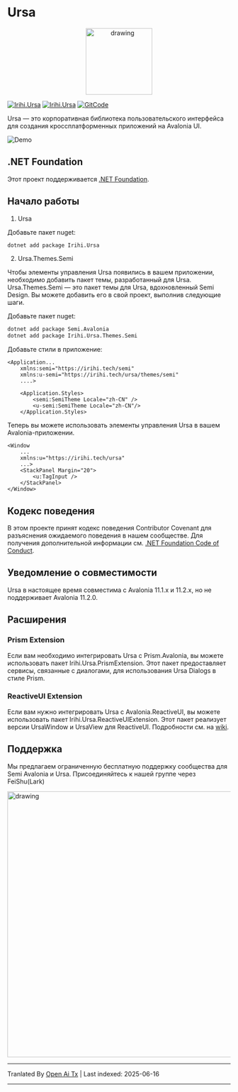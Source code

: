 # Ursa

<p align="center">
    <img src="https://raw.githubusercontent.com/irihitech/Ursa.Avalonia/main/assets/Ursa.svg" alt="drawing" width="150" />
</p>

[![Irihi.Ursa](https://img.shields.io/nuget/v/Irihi.Ursa.svg?color=red&style=flat-square)](https://www.nuget.org/packages/Irihi.Ursa/)
[![Irihi.Ursa](https://img.shields.io/nuget/dt/Irihi.Ursa.svg?style=flat-square)](https://www.nuget.org/packages/Irihi.Ursa/)
[![GitCode](https://gitcode.com/IRIHI_Technology/Ursa.Avalonia/star/badge.svg)](https://gitcode.com/IRIHI_Technology/Ursa.Avalonia)

Ursa — это корпоративная библиотека пользовательского интерфейса для создания кроссплатформенных приложений на Avalonia UI.

![Demo](https://raw.githubusercontent.com/irihitech/Ursa.Avalonia/main/assets/dark-demo.jpg)

## .NET Foundation

Этот проект поддерживается [.NET Foundation](https://dotnetfoundation.org).

## Начало работы

1. Ursa

Добавьте пакет nuget:
```bash
dotnet add package Irihi.Ursa
```

2. Ursa.Themes.Semi

Чтобы элементы управления Ursa появились в вашем приложении, необходимо добавить пакет темы, разработанный для Ursa.
Ursa.Themes.Semi — это пакет темы для Ursa, вдохновленный Semi Design. Вы можете добавить его в свой проект, выполнив следующие шаги.

Добавьте пакет nuget:
```bash
dotnet add package Semi.Avalonia
dotnet add package Irihi.Ursa.Themes.Semi
```

Добавьте стили в приложение:
```xaml
<Application...
    xmlns:semi="https://irihi.tech/semi"
    xmlns:u-semi="https://irihi.tech/ursa/themes/semi"
    ....>

    <Application.Styles>
        <semi:SemiTheme Locale="zh-CN" />
        <u-semi:SemiTheme Locale="zh-CN"/>
    </Application.Styles>
```

Теперь вы можете использовать элементы управления Ursa в вашем Avalonia-приложении.
```xaml
<Window
    ...
    xmlns:u="https://irihi.tech/ursa"
    ...>
    <StackPanel Margin="20">
        <u:TagInput />
    </StackPanel>
</Window>
```

## Кодекс поведения

В этом проекте принят кодекс поведения Contributor Covenant для разъяснения ожидаемого поведения в нашем сообществе.
Для получения дополнительной информации см. [.NET Foundation Code of Conduct](https://dotnetfoundation.org/code-of-conduct).

## Уведомление о совместимости

Ursa в настоящее время совместима с Avalonia 11.1.x и 11.2.x, но не поддерживает Avalonia 11.2.0.

## Расширения

### Prism Extension

Если вам необходимо интегрировать Ursa с Prism.Avalonia, вы можете использовать пакет Irihi.Ursa.PrismExtension. Этот пакет предоставляет сервисы, связанные с диалогами, для использования Ursa Dialogs в стиле Prism.

### ReactiveUI Extension

Если вам нужно интегрировать Ursa с Avalonia.ReactiveUI, вы можете использовать пакет Irihi.Ursa.ReactiveUIExtension. Этот пакет реализует версии UrsaWindow и UrsaView для ReactiveUI. Подробности см. на [wiki](https://github.com/irihitech/Ursa.Avalonia/wiki/Ursa-ReactiveUI-extension).

## Поддержка

Мы предлагаем ограниченную бесплатную поддержку сообщества для Semi Avalonia и Ursa. Присоединяйтесь к нашей группе через FeiShu(Lark)

<p>
    <img src="https://raw.githubusercontent.com/irihitech/Ursa.Avalonia/main/assets/community-support.png" alt="drawing" width="600" />
</p>


---

Tranlated By [Open Ai Tx](https://github.com/OpenAiTx/OpenAiTx) | Last indexed: 2025-06-16

---
